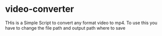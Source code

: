 # video-converter

THis is a Simple Script to convert any format video to mp4. 
To use this you have to change  the file path and output path where to save
